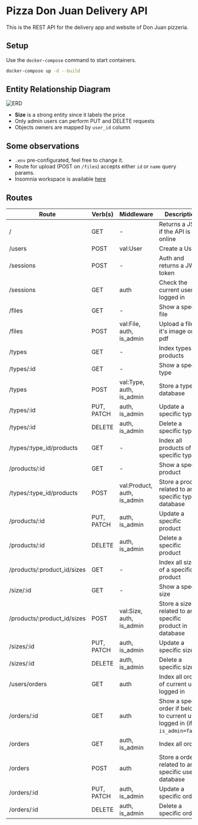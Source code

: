 # Pizza Don Juan Delivery API

This is the REST API for the delivery app and website of Don Juan pizzeria.

## Setup

Use the `docker-compose` command to start containers.

```bash
docker-compose up -d --build
```

## Entity Relationship Diagram

![ERD](https://i.imgur.com/UUiLPtB.jpg)

- **Size** is a strong entity since it labels the price
- Only admin users can perform PUT and DELETE requests
- Objects owners are mapped by `user_id` column

## Some observations

- `.env` pre-configurated, feel free to change it.
- Route for upload (POST on `/files`) accepts either `id` or `name` query params.
- Insomnia workspace is available [here](https://gist.githubusercontent.com/renanmav/d6612d258e9fa1a0d9a4568af5a92da3/raw/f9a947f3058b45b30abfcefcdb44db2b7a8b0b1e/insomnia-backend-pizza.json)

## Routes

| Route | Verb(s) | Middleware | Description |
| ------------- | ------------- | ------------- | ------------- |
| / | GET | - | Returns a JSON if the API is online |
| /users | POST | val:User | Create a User |
| /sessions | POST | - | Auth and returns a JWT token |
| /sessions | GET | auth | Check the current user logged in |
| /files | GET | - | Show a specific file |
| /files | POST | val:File, auth, is_admin | Upload a file if it's image or pdf |
| /types | GET | - | Index types of products |
| /types/:id | GET | - | Show a specific type |
| /types | POST | val:Type, auth, is_admin | Store a type in database |
| /types/:id | PUT, PATCH | auth, is_admin | Update a specific type |
| /types/:id | DELETE | auth, is_admin | Delete a specific type |
| /types/:type_id/products | GET | - | Index all products of a specific type |
| /products/:id | GET | - | Show a specific product |
| /types/:type_id/products | POST | val:Product, auth, is_admin | Store a product related to an specific type in database |
| /products/:id | PUT, PATCH | auth, is_admin | Update a specific product |
| /products/:id | DELETE | auth, is_admin | Delete a specific product |
| /products/:product_id/sizes | GET | - | Index all sizes of a specific product |
| /size/:id | GET | - | Show a specific size |
| /products/:product_id/sizes | POST | val:Size, auth, is_admin | Store a size related to an specific product in database |
| /sizes/:id | PUT, PATCH | auth, is_admin | Update a specific size |
| /sizes/:id | DELETE | auth, is_admin | Delete a specific size |
| /users/orders | GET | auth | Index all orders of current user logged in |
| /orders/:id | GET | auth | Show a specific order if belongs to current user logged in (if `is_admin=false`) |
| /orders | GET | auth, is_admin | Index all orders |
| /orders | POST | auth | Store a order related to an specific user in database |
| /orders/:id | PUT, PATCH | auth, is_admin | Update a specific order |
| /orders/:id | DELETE | auth, is_admin | Delete a specific order |


